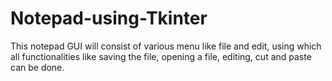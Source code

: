 # Notepad-using-Tkinter
This notepad GUI will consist of various menu like file and edit, using which all functionalities like saving the file, opening a file, editing, cut and paste can be done.

